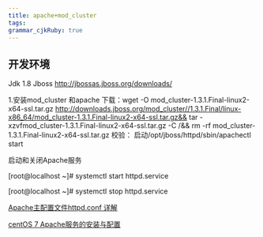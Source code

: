 ```yaml
---
title: apache+mod_cluster
tags: 
grammar_cjkRuby: true
---
```



## 开发环境
Jdk 1.8
Jboss http://jbossas.jboss.org/downloads/


1.安装mod_cluster 和apache
下载：wget -O mod_cluster-1.3.1.Final-linux2-x64-ssl.tar.gz  http://downloads.jboss.org/mod_cluster//1.3.1.Final/linux-x86_64/mod_cluster-1.3.1.Final-linux2-x64-ssl.tar.gz&& tar -xzvfmod_cluster-1.3.1.Final-linux2-x64-ssl.tar.gz -C /&& rm -rf mod_cluster-1.3.1.Final-linux2-x64-ssl.tar.gz
校验：
启动/opt/jboss/httpd/sbin/apachectl start


启动和关闭Apache服务

[root@localhost ~]# systemctl start httpd.service

[root@localhost ~]# systemctl stop httpd.service



[Apache主配置文件httpd.conf 详解](https://www.linuxidc.com/Linux/2015-02/113921.htm)

[centOS 7 Apache服务的安装与配置](http://blog.51cto.com/13525470/2070375)
